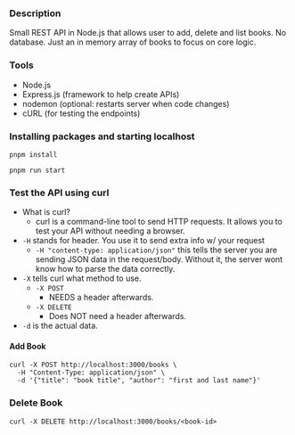### Description

Small REST API in Node.js that allows user to add, delete and list books. No database. Just an in memory array of books to focus on core logic.

### Tools

- Node.js
- Express.js (framework to help create APIs)
- nodemon (optional: restarts server when code changes)
- cURL (for testing the endpoints)

### Installing packages and starting localhost

```
pnpm install
```

```
pnpm run start
```

### Test the API using curl

- What is curl?
  - curl is a command-line tool to send HTTP requests. It allows you to test your API without needing a browser.
- `-H` stands for header. You use it to send extra info w/ your request
  - `-H "content-type: application/json"` this tells the server you are sending JSON data in the request/body. Without it, the server wont know how to parse the data correctly.
- `-X` tells curl what method to use.
  - `-X POST`
    - NEEDS a header afterwards.
  - `-X DELETE`
    - Does NOT need a header afterwards.
- `-d` is the actual data.

#### Add Book

```
curl -X POST http://localhost:3000/books \
  -H "Content-Type: application/json" \
  -d '{"title": "book title", "author": "first and last name"}'
```

### Delete Book

```
curl -X DELETE http://localhost:3000/books/<book-id>
```
